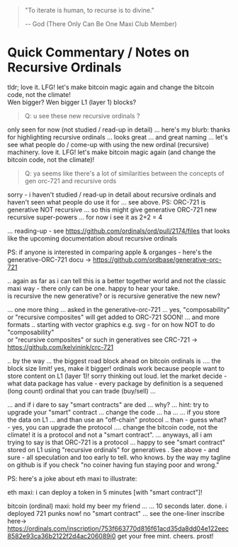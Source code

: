 
> "To iterate is human, to recurse is to divine."
>
>  -- God (There Only Can Be One Maxi Club Member)


# Quick Commentary / Notes on Recursive Ordinals

tldr;  love it. LFG! let's make bitcoin magic again and change the bitcoin code, not the climate!   
Wen bigger?  Wen bigger L1 (layer 1) blocks?




> Q: u see these new recursive ordinals ?


only seen for now (not studied / read-up in detail) ...
 here's my blurb:    thanks for highlighting recursive ordinals ... looks great ... 
and great naming ... 
let's see what people do / come-up with using the new ordinal (recursive) machinery. love it. LFG! 
 let's make bitcoin magic again (and change the bitcoin code, not the climate)!


> Q: ya seems like there's a lot of similarities between the concepts of gen orc-721 and recursive ords

sorry - i haven't studied / read-up in detail about recursive ordinals  and haven't seen what people do use it for ... see above. 
PS: ORC-721 is generative NOT recursive ... 
so this might give generative  ORC-721 new recursive super-powers ...    for now i see it as 2+2 = 4

... reading-up - see https://github.com/ordinals/ord/pull/2174/files
 that looks like the upcoming documentation  about recursive  ordinals

PS: if anyone is interested in comparing apple & organges - 
here's the generative-ORC-721 docu -> https://github.com/ordbase/generative-orc-721


.. again as far as i can tell this is a better together world and not the classic maxi way - 
there only can be one. happy to hear your take.  
is recursive the new generative? or is recursive generative the new new?


... one more thing ... asked in the ⁠generative-orc-721  ... yes, "composability" or "recursive composites" will get added to ORC-721  SOON!   ... and more formats .. starting with vector graphics e.g. svg -    for on how NOT to do "composability"  
or "recursive composites" 
or such in generatives see CRC-721 -> https://github.com/kelvinink/crc-721 


.. by the way ... the biggest road block ahead on bitcoin ordinals is ....   the block size limit!  yes, make it bigger!    ordinals work because people want to store content on L1 (layer 1)!      sorry thinking out loud.  let the market decide - what data package has value - every package by definition is a sequened (long count) ordinal that you can trade (buy/sell) ...

... and  if i dare to say "smart contracts" are ded ...  why?
... hint: try to upgrade your "smart" contract ...  change the code ... ha ...
... if you store the data on L1 ... and than use an "off-chain" protocol .. than - guess what? - yes, you can upgrade the protocol  .... change the bitcoin code, not the climate! it is a protocol and not a "smart contract". 
... anyways, all i am trying to say is that ORC-721 is a protocol  ... happy to see "smart contract" stored on L1  using "recursive ordinals"  for generatives .   See above - and sure - all speculation and too early to tell. who knows.  by the way my tagline  on github is if you check  "no coiner having fun staying poor and wrong."


PS:   here's a joke about eth maxi to illustrate:

eth maxi:    i can deploy a token in 5 minutes [with "smart contract"]! 

bitcoin (ordinal) maxi:       hold my beer my friend ...
... 10 seconds later. done. 
i deployed 721 punks now!   no "smart contract" ...  see the one-liner inscribe here-> https://ordinals.com/inscription/753f663770d816f61acd35da8dd04e122eec8582e93ca36b2122f2d4ac206089i0        get your free mint.  cheers. prost! 





























